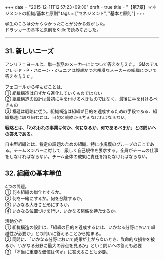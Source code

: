 +++
date = "2015-12-11T12:57:23+09:00"
draft = true
title = "【第7章】マネジメントの組織/基本と原則"
tags = ["マネジメント", "基本と原則"]
+++

学生のころは分からなかったことが分かる気がした。  
ドラッカーの基本と原則をKidleで読みなおした。  

<hr>

## 31. 新しいニーズ

アンリフェヨールは、単一製品のメーカーにについて答えを与えた。
GMのアルフレッド・P・スローン・ジュニアは複雑かつ大規模なメーカーの組織について答えを与えた。

フェヨールから学んだことは、  
① 組織構造は自ずから進化していくものではない  
② 組織構造の設計は最初に手を付けるべきものではなく、最後に手を付けるべきもの  
③ 構造は戦略に従う。組織構造は組織が目的を達成するための手段である、組織構造に取り組むには、目的と戦略から考えなければならない。

**戦略とは、「われわれの事業は何か、何になるか、何であるべきか」との問いへの答えである。**

自由型組織とは、特定の課題のための組織、特に小規模のグループのことである。チームメンバーに対して、厳しく自己規律を要求する。全員がチームの仕事をしなければならない。チーム全体の成果に責任を持たなければならない。

## 32. 組織の基本単位

4つの問題。  
① 何を組織の単位とするか。  
② 何を一緒にするか。何を分離するか。  
③ いかなる大きさと形にするか。  
④ いかなる位置づけを行い、いかなる関係を持たせるか。  

活動分析  
① 組織構造の設計は、「組織の目的を達成するには、いかなる分野において卓越性が必要か」との問いに答えることから始まる。  
② 同時に、「いかなる分野において成果が上がらないとき、致命的な損害を被るか、いかなる分野に最大の弱点を見るか」という問いへの答えも必要  
③ 「本当に重要な価値は何か」に答えることも必要。

